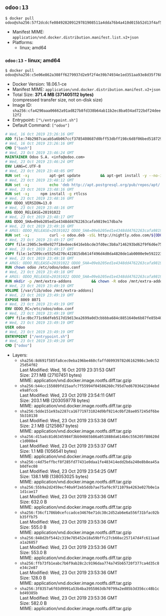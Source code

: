 ## `odoo:13`

```console
$ docker pull odoo@sha256:57f2dcdcfe084928209129781908511a4dda76b4a410d015b52d13f4af56a665
```

-	Manifest MIME: `application/vnd.docker.distribution.manifest.list.v2+json`
-	Platforms:
	-	linux; amd64

### `odoo:13` - linux; amd64

```console
$ docker pull odoo@sha256:c5e06e862a308ff6279937d2e9f2f4e39b74934e1ed351aa93e8d35f76872361
```

-	Docker Version: 18.06.1-ce
-	Manifest MIME: `application/vnd.docker.distribution.manifest.v2+json`
-	Total Size: **371.4 MB (371405112 bytes)**  
	(compressed transfer size, not on-disk size)
-	Image ID: `sha256:cfa4290aaa06662a91ad827b8fd338b64ab11b2ec8ba034ad722bdf24dee12f2`
-	Entrypoint: `["\/entrypoint.sh"]`
-	Default Command: `["odoo"]`

```dockerfile
# Wed, 16 Oct 2019 23:26:16 GMT
ADD file:74b2987cacab5a6b067ccf3785408687d0bff53dbff198c6d8f06bed5187292c in / 
# Wed, 16 Oct 2019 23:26:16 GMT
CMD ["bash"]
# Wed, 23 Oct 2019 23:46:24 GMT
MAINTAINER Odoo S.A. <info@odoo.com>
# Wed, 23 Oct 2019 23:46:24 GMT
ENV LANG=C.UTF-8
# Wed, 23 Oct 2019 23:48:05 GMT
RUN set -x;         apt-get update         && apt-get install -y --no-install-recommends             ca-certificates             curl             dirmngr             fonts-noto-cjk             gnupg             libssl-dev             node-less             npm             python3-num2words             python3-pip             python3-phonenumbers             python3-pyldap             python3-qrcode             python3-renderpm             python3-setuptools             python3-vobject             python3-watchdog             python3-xlwt             xz-utils         && curl -o wkhtmltox.deb -sSL https://github.com/wkhtmltopdf/wkhtmltopdf/releases/download/0.12.5/wkhtmltox_0.12.5-1.stretch_amd64.deb         && echo '7e35a63f9db14f93ec7feeb0fce76b30c08f2057 wkhtmltox.deb' | sha1sum -c -         && apt-get install -y --no-install-recommends ./wkhtmltox.deb         && rm -rf /var/lib/apt/lists/* wkhtmltox.deb
# Wed, 23 Oct 2019 23:48:12 GMT
RUN set -x;         echo 'deb http://apt.postgresql.org/pub/repos/apt/ buster-pgdg main' > etc/apt/sources.list.d/pgdg.list         && export GNUPGHOME="$(mktemp -d)"         && repokey='B97B0AFCAA1A47F044F244A07FCC7D46ACCC4CF8'         && gpg --batch --keyserver keyserver.ubuntu.com --recv-keys "${repokey}"         && gpg --batch --armor --export "${repokey}" > /etc/apt/trusted.gpg.d/pgdg.gpg.asc         && gpgconf --kill all         && rm -rf "$GNUPGHOME"         && apt-get update          && apt-get install -y postgresql-client         && rm -rf /var/lib/apt/lists/*
# Wed, 23 Oct 2019 23:48:16 GMT
RUN set -x;     npm install -g rtlcss
# Wed, 23 Oct 2019 23:48:16 GMT
ENV ODOO_VERSION=13.0
# Wed, 23 Oct 2019 23:48:16 GMT
ARG ODOO_RELEASE=20191022
# Wed, 23 Oct 2019 23:48:17 GMT
ARG ODOO_SHA=09eb205ed1e4348dd4762263cafa9819e17dba7e
# Wed, 23 Oct 2019 23:49:16 GMT
# ARGS: ODOO_RELEASE=20191022 ODOO_SHA=09eb205ed1e4348dd4762263cafa9819e17dba7e
RUN set -x;         curl -o odoo.deb -sSL http://nightly.odoo.com/${ODOO_VERSION}/nightly/deb/odoo_${ODOO_VERSION}.${ODOO_RELEASE}_all.deb         && echo "${ODOO_SHA} odoo.deb" | sha1sum -c -         && dpkg --force-depends -i odoo.deb         && apt-get update         && apt-get -y install -f --no-install-recommends         && rm -rf /var/lib/apt/lists/* odoo.deb
# Wed, 23 Oct 2019 23:49:17 GMT
COPY file:2905c3e40e927f18edeec6416ebbcde3fd0ec3b8a7146293bd62f9f6d6e7583f in / 
# Wed, 23 Oct 2019 23:49:17 GMT
COPY file:1e7209cce5525d270c422815db614f496d4d0da4820de1ab0000e9e592223235 in /etc/odoo/ 
# Wed, 23 Oct 2019 23:49:18 GMT
# ARGS: ODOO_RELEASE=20191022 ODOO_SHA=09eb205ed1e4348dd4762263cafa9819e17dba7e
RUN chown odoo /etc/odoo/odoo.conf
# Wed, 23 Oct 2019 23:49:18 GMT
# ARGS: ODOO_RELEASE=20191022 ODOO_SHA=09eb205ed1e4348dd4762263cafa9819e17dba7e
RUN mkdir -p /mnt/extra-addons         && chown -R odoo /mnt/extra-addons
# Wed, 23 Oct 2019 23:49:19 GMT
VOLUME [/var/lib/odoo /mnt/extra-addons]
# Wed, 23 Oct 2019 23:49:19 GMT
EXPOSE 8069 8071
# Wed, 23 Oct 2019 23:49:19 GMT
ENV ODOO_RC=/etc/odoo/odoo.conf
# Wed, 23 Oct 2019 23:49:19 GMT
COPY file:0bc771c66dfeb517d19d13ea2699a0d3cbbbba684c8851640e6b87fe85b40619 in /usr/local/bin/wait-for-psql.py 
# Wed, 23 Oct 2019 23:49:19 GMT
USER odoo
# Wed, 23 Oct 2019 23:49:19 GMT
ENTRYPOINT ["/entrypoint.sh"]
# Wed, 23 Oct 2019 23:49:20 GMT
CMD ["odoo"]
```

-	Layers:
	-	`sha256:8d691f585fa8cec0eba196be460cfaffd69939782d6162986c3e0c5225d54f02`  
		Last Modified: Wed, 16 Oct 2019 23:31:53 GMT  
		Size: 27.1 MB (27107451 bytes)  
		MIME: application/vnd.docker.image.rootfs.diff.tar.gzip
	-	`sha256:b44cc155089fd15aafc7f55994f04586260c795d7ed6703642104ebde9a8fcc6`  
		Last Modified: Wed, 23 Oct 2019 23:54:11 GMT  
		Size: 203.1 MB (203059778 bytes)  
		MIME: application/vnd.docker.image.rootfs.diff.tar.gzip
	-	`sha256:5dde151e93a2287ca167719731024d9bf9214c0bf28ae057245df6be5b310138`  
		Last Modified: Wed, 23 Oct 2019 23:53:38 GMT  
		Size: 2.1 MB (2125867 bytes)  
		MIME: application/vnd.docker.image.rootfs.diff.tar.gzip
	-	`sha256:d15adc81d6345984f3bb94665b86a051888da614b6c556205f88620dc1d008e4`  
		Last Modified: Wed, 23 Oct 2019 23:53:37 GMT  
		Size: 1.1 MB (1056541 bytes)  
		MIME: application/vnd.docker.image.rootfs.diff.tar.gzip
	-	`sha256:c4d75effbcf8f285fd77431e0daa1fe483414edd2bda240e8b8ea45ab0dfec08`  
		Last Modified: Wed, 23 Oct 2019 23:54:25 GMT  
		Size: 138.1 MB (138053025 bytes)  
		MIME: application/vnd.docker.image.rootfs.diff.tar.gzip
	-	`sha256:55b9a2d2459ecf40a9f2eb5ddb7ae75af6c9711079a4263e027b0e1a1d1cae17`  
		Last Modified: Wed, 23 Oct 2019 23:53:36 GMT  
		Size: 632.0 B  
		MIME: application/vnd.docker.image.rootfs.diff.tar.gzip
	-	`sha256:f36cf1786b0cefccadce34676e71dc38c2d52ab6e6a556f31bfac02bb35ffb75`  
		Last Modified: Wed, 23 Oct 2019 23:53:36 GMT  
		Size: 555.0 B  
		MIME: application/vnd.docker.image.rootfs.diff.tar.gzip
	-	`sha256:848d2bf5442c319e785452e18a59bffc27cb60ac257147d4fc611aada1a26857`  
		Last Modified: Wed, 23 Oct 2019 23:53:36 GMT  
		Size: 553.0 B  
		MIME: application/vnd.docker.image.rootfs.diff.tar.gzip
	-	`sha256:ffb73fb1eabc7b6f9ab28c2c9196daa774a745b65720f377ca4d35c8e34c2e87`  
		Last Modified: Wed, 23 Oct 2019 23:53:36 GMT  
		Size: 128.0 B  
		MIME: application/vnd.docker.image.rootfs.diff.tar.gzip
	-	`sha256:3f8357a6f03d9991a53b4ba3955863db70799a2ed85b3d356cc48b1cbd49385b`  
		Last Modified: Wed, 23 Oct 2019 23:53:36 GMT  
		Size: 582.0 B  
		MIME: application/vnd.docker.image.rootfs.diff.tar.gzip
